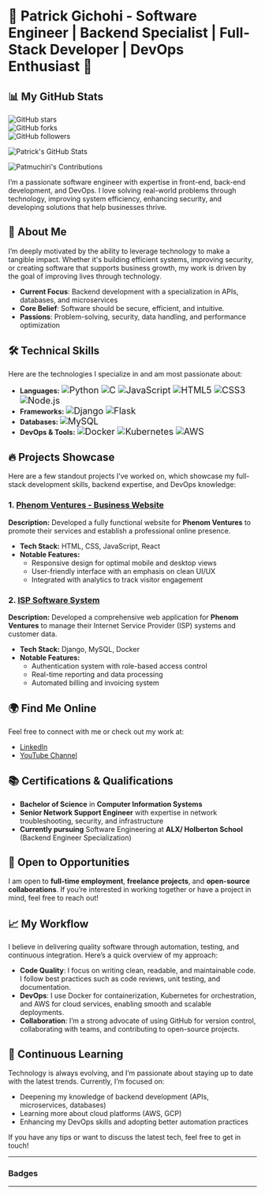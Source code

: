 <h1>🌟 Patrick Gichohi - Software Engineer | Backend Specialist | Full-Stack Developer | DevOps Enthusiast 🌟</h1>

<!-- GitHub Stats -->
## 📊 My GitHub Stats

![GitHub stars](https://img.shields.io/github/stars/patmuchiri/patmuchiri?style=social)  
![GitHub forks](https://img.shields.io/github/forks/patmuchiri/patmuchiri?style=social)  
![GitHub followers](https://img.shields.io/github/followers/patmuchiri?style=social)

<!-- Custom GitHub Stats -->
![Patrick's GitHub Stats](https://github-readme-stats.vercel.app/api?username=patmuchiri&show_icons=true&count_private=true&hide=prs&theme=radical)

<!-- GitHub Contributions -->
![Patmuchiri's Contributions](https://github-readme-streak-stats.herokuapp.com/?user=patmuchiri&theme=radical)

<p>I’m a passionate software engineer with expertise in front-end, back-end development, and DevOps. I love solving real-world problems through technology, improving system efficiency, enhancing security, and developing solutions that help businesses thrive.</p>

<h2>🚀 About Me</h2>
<p>I’m deeply motivated by the ability to leverage technology to make a tangible impact. Whether it's building efficient systems, improving security, or creating software that supports business growth, my work is driven by the goal of improving lives through technology.</p>

<ul>
  <li><strong>Current Focus</strong>: Backend development with a specialization in APIs, databases, and microservices</li>
  <li><strong>Core Belief</strong>: Software should be secure, efficient, and intuitive.</li>
  <li><strong>Passions</strong>: Problem-solving, security, data handling, and performance optimization</li>
</ul>

<h2>🛠️ Technical Skills</h2>

<p>Here are the technologies I specialize in and am most passionate about:</p>

<ul>
  <li><strong>Languages:</strong>
    <span style="font-size: 18px;"> 
      <img src="https://img.shields.io/badge/Python-3776AB?style=flat-square&logo=python&logoColor=white" alt="Python">
      <img src="https://img.shields.io/badge/C-00599C?style=flat-square&logo=c&logoColor=white" alt="C">
      <img src="https://img.shields.io/badge/JavaScript-F7DF1E?style=flat-square&logo=javascript&logoColor=black" alt="JavaScript">
      <img src="https://img.shields.io/badge/HTML5-E34F26?style=flat-square&logo=html5&logoColor=white" alt="HTML5">
      <img src="https://img.shields.io/badge/CSS3-1572B6?style=flat-square&logo=css3&logoColor=white" alt="CSS3">
      <img src="https://img.shields.io/badge/Node.js-339933?style=flat-square&logo=node.js&logoColor=white" alt="Node.js">
    </span>
  </li>
  <li><strong>Frameworks:</strong>
    <span style="font-size: 18px;">
      <img src="https://img.shields.io/badge/Django-092E20?style=flat-square&logo=django&logoColor=white" alt="Django">
      <img src="https://img.shields.io/badge/Flask-000000?style=flat-square&logo=flask&logoColor=white" alt="Flask">
    </span>
  </li>
  <li><strong>Databases:</strong>
    <span style="font-size: 18px;">
      <img src="https://img.shields.io/badge/MySQL-4479A1?style=flat-square&logo=mysql&logoColor=white" alt="MySQL">
    </span>
  </li>
  <li><strong>DevOps & Tools:</strong>
    <span style="font-size: 18px;">
      <img src="https://img.shields.io/badge/Docker-2496ED?style=flat-square&logo=docker&logoColor=white" alt="Docker">
      <img src="https://img.shields.io/badge/Kubernetes-326CE5?style=flat-square&logo=kubernetes&logoColor=white" alt="Kubernetes">
      <img src="https://img.shields.io/badge/AWS-232F3E?style=flat-square&logo=amazon-aws&logoColor=white" alt="AWS">
    </span>
  </li>
</ul>

<h2>🔥 Projects Showcase</h2>

<p>Here are a few standout projects I’ve worked on, which showcase my full-stack development skills, backend expertise, and DevOps knowledge:</p>

<h3>1. <a href="https://phenom-ventures.com" target="_blank">Phenom Ventures - Business Website</a></h3>
<p><strong>Description:</strong> Developed a fully functional website for <strong>Phenom Ventures</strong> to promote their services and establish a professional online presence.</p>
<ul>
  <li><strong>Tech Stack:</strong> HTML, CSS, JavaScript, React</li>
  <li><strong>Notable Features:</strong>
    <ul>
      <li>Responsive design for optimal mobile and desktop views</li>
      <li>User-friendly interface with an emphasis on clean UI/UX</li>
      <li>Integrated with analytics to track visitor engagement</li>
    </ul>
  </li>
</ul>

<h3>2. <a href="https://app.phenom-ventures.com" target="_blank">ISP Software System</a></h3>
<p><strong>Description:</strong> Developed a comprehensive web application for <strong>Phenom Ventures</strong> to manage their Internet Service Provider (ISP) systems and customer data.</p>
<ul>
  <li><strong>Tech Stack:</strong> Django, MySQL, Docker</li>
  <li><strong>Notable Features:</strong>
    <ul>
      <li>Authentication system with role-based access control</li>
      <li>Real-time reporting and data processing</li>
      <li>Automated billing and invoicing system</li>
    </ul>
  </li>
</ul>

<h2>🌍 Find Me Online</h2>
<p>Feel free to connect with me or check out my work at:</p>
<ul>
  <li><a href="https://www.linkedin.com/in/patrickgichohi/" target="_blank">LinkedIn</a></li>
  <li><a href="https://www.youtube.com/@patrickmuchiri154" target="_blank">YouTube Channel</a></li>
</ul>

<h2>📚 Certifications & Qualifications</h2>
<ul>
  <li><strong>Bachelor of Science</strong> in <strong>Computer Information Systems</strong></li>
  <li><strong>Senior Network Support Engineer</strong> with expertise in network troubleshooting, security, and infrastructure</li>
  <li><strong>Currently pursuing</strong> Software Engineering at <strong>ALX/ Holberton School</strong> (Backend Engineer Specialization)</li>
</ul>

<h2>💼 Open to Opportunities</h2>
<p>I am open to <strong>full-time employment</strong>, <strong>freelance projects</strong>, and <strong>open-source collaborations</strong>. If you’re interested in working together or have a project in mind, feel free to reach out!</p>

<h2>📈 My Workflow</h2>
<p>I believe in delivering quality software through automation, testing, and continuous integration. Here’s a quick overview of my approach:</p>
<ul>
  <li><strong>Code Quality</strong>: I focus on writing clean, readable, and maintainable code. I follow best practices such as code reviews, unit testing, and documentation.</li>
  <li><strong>DevOps</strong>: I use Docker for containerization, Kubernetes for orchestration, and AWS for cloud services, enabling smooth and scalable deployments.</li>
  <li><strong>Collaboration</strong>: I’m a strong advocate of using GitHub for version control, collaborating with teams, and contributing to open-source projects.</li>
</ul>

<h2>🌱 Continuous Learning</h2>
<p>Technology is always evolving, and I’m passionate about staying up to date with the latest trends. Currently, I’m focused on:</p>
<ul>
  <li>Deepening my knowledge of backend development (APIs, microservices, databases)</li>
  <li>Learning more about cloud platforms (AWS, GCP)</li>
  <li>Enhancing my DevOps skills and adopting better automation practices</li>
</ul>
<p>If you have any tips or want to discuss the latest tech, feel free to get in touch!</p>

---

<h3>Badges</h3>
<p>

---


